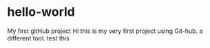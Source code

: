 # hello-world
My first gitHub project
Hi this is my very first project using Git-hub. a different tool.
test this
